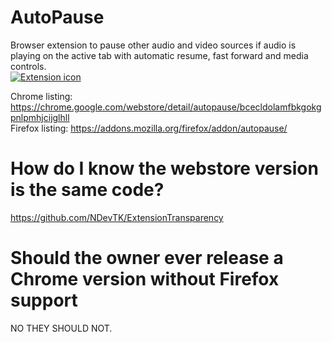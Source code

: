 # AutoPause

Browser extension to pause other audio and video sources if audio is playing on the active tab with automatic resume, fast forward and media controls.  
[![Extension icon](icon.png)](https://addons.mozilla.org/firefox/addon/autopause/)

Chrome listing: <https://chrome.google.com/webstore/detail/autopause/bcecldolamfbkgokgpnlpmhjcijglhll>  
Firefox listing: <https://addons.mozilla.org/firefox/addon/autopause/>

# How do I know the webstore version is the same code?

https://github.com/NDevTK/ExtensionTransparency

# Should the owner ever release a Chrome version without Firefox support

NO THEY SHOULD NOT.
